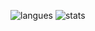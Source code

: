 ![langues](https://github-readme-stats.vercel.app/api/top-langs?username=DarshanLukhi&langs_count=10&hide=javascript,css,html&layout=compact&theme=tokyonight)
![stats](https://github-readme-stats.vercel.app/api?username=DarshanLukhi&show_icons=true&theme=tokyonight)

